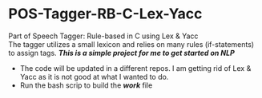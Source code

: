 # POS-Tagger-RB-C-Lex-Yacc
Part of Speech Tagger: Rule-based in C using Lex &amp; Yacc    
The tagger utilizes a small lexicon and relies on many rules (if-statements) to assign tags.
***This is a simple project for me to get started on NLP***    
- The code will be updated in a different repos. I am getting rid of Lex & Yacc as it is not good at what I wanted to do.    
- Run the bash scrip to build the **_work_** file
